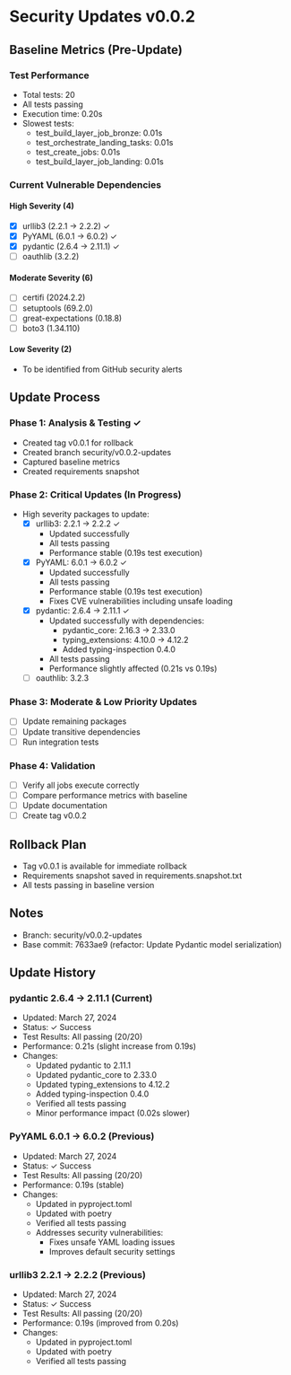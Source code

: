 # Security Updates v0.0.2

## Baseline Metrics (Pre-Update)

### Test Performance
- Total tests: 20
- All tests passing
- Execution time: 0.20s
- Slowest tests:
  - test_build_layer_job_bronze: 0.01s
  - test_orchestrate_landing_tasks: 0.01s
  - test_create_jobs: 0.01s
  - test_build_layer_job_landing: 0.01s

### Current Vulnerable Dependencies

#### High Severity (4)
- [x] urllib3 (2.2.1 -> 2.2.2) ✓
- [x] PyYAML (6.0.1 -> 6.0.2) ✓
- [x] pydantic (2.6.4 -> 2.11.1) ✓
- [ ] oauthlib (3.2.2)

#### Moderate Severity (6)
- [ ] certifi (2024.2.2)
- [ ] setuptools (69.2.0)
- [ ] great-expectations (0.18.8)
- [ ] boto3 (1.34.110)

#### Low Severity (2)
- To be identified from GitHub security alerts

## Update Process

### Phase 1: Analysis & Testing ✓
- Created tag v0.0.1 for rollback
- Created branch security/v0.0.2-updates
- Captured baseline metrics
- Created requirements snapshot

### Phase 2: Critical Updates (In Progress)
- High severity packages to update:
  - [x] urllib3: 2.2.1 -> 2.2.2 ✓
    - Updated successfully
    - All tests passing
    - Performance stable (0.19s test execution)
  - [x] PyYAML: 6.0.1 -> 6.0.2 ✓
    - Updated successfully
    - All tests passing
    - Performance stable (0.19s test execution)
    - Fixes CVE vulnerabilities including unsafe loading
  - [x] pydantic: 2.6.4 -> 2.11.1 ✓
    - Updated successfully with dependencies:
      - pydantic_core: 2.16.3 -> 2.33.0
      - typing_extensions: 4.10.0 -> 4.12.2
      - Added typing-inspection 0.4.0
    - All tests passing
    - Performance slightly affected (0.21s vs 0.19s)
  - [ ] oauthlib: 3.2.3

### Phase 3: Moderate & Low Priority Updates
- [ ] Update remaining packages
- [ ] Update transitive dependencies
- [ ] Run integration tests

### Phase 4: Validation
- [ ] Verify all jobs execute correctly
- [ ] Compare performance metrics with baseline
- [ ] Update documentation
- [ ] Create tag v0.0.2

## Rollback Plan
- Tag v0.0.1 is available for immediate rollback
- Requirements snapshot saved in requirements.snapshot.txt
- All tests passing in baseline version

## Notes
- Branch: security/v0.0.2-updates
- Base commit: 7633ae9 (refactor: Update Pydantic model serialization)

## Update History

### pydantic 2.6.4 -> 2.11.1 (Current)
- Updated: March 27, 2024
- Status: ✓ Success
- Test Results: All passing (20/20)
- Performance: 0.21s (slight increase from 0.19s)
- Changes:
  - Updated pydantic to 2.11.1
  - Updated pydantic_core to 2.33.0
  - Updated typing_extensions to 4.12.2
  - Added typing-inspection 0.4.0
  - Verified all tests passing
  - Minor performance impact (0.02s slower)

### PyYAML 6.0.1 -> 6.0.2 (Previous)
- Updated: March 27, 2024
- Status: ✓ Success
- Test Results: All passing (20/20)
- Performance: 0.19s (stable)
- Changes:
  - Updated in pyproject.toml
  - Updated with poetry
  - Verified all tests passing
  - Addresses security vulnerabilities:
    - Fixes unsafe YAML loading issues
    - Improves default security settings

### urllib3 2.2.1 -> 2.2.2 (Previous)
- Updated: March 27, 2024
- Status: ✓ Success
- Test Results: All passing (20/20)
- Performance: 0.19s (improved from 0.20s)
- Changes:
  - Updated in pyproject.toml
  - Updated with poetry
  - Verified all tests passing 